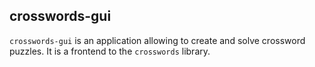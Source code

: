 <!--
SPDX-FileCopyrightText: 2023 Antoine Belvire
SPDX-License-Identifier: GPL-3.0-or-later
-->

## crosswords-gui

`crosswords-gui` is an application allowing to create and solve crossword puzzles. It is a
frontend to the `crosswords` library.